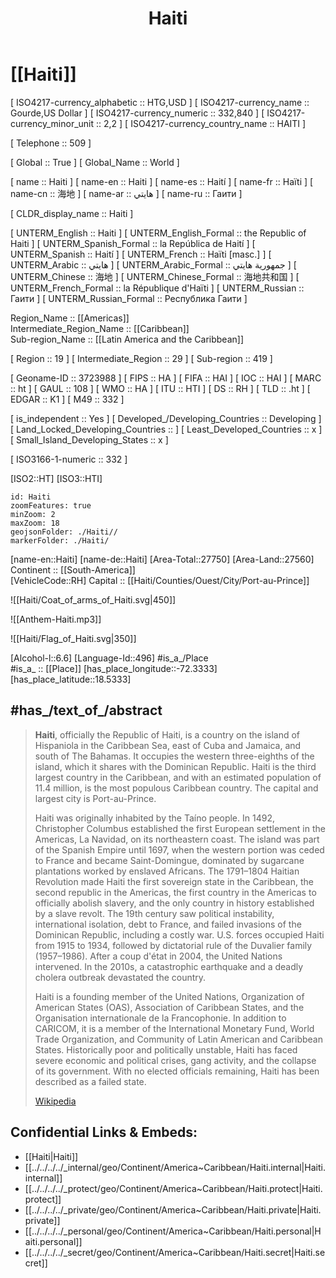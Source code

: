 ﻿---
location:
- 18.5333
- -72.3333
type: Country
tags:
- geo/Country
has_id_wikidata: Q790
SpocWebEntityId: 26920
isDeleted: false
confidential: public
license: "CC BY-SA 4.0"
isReadOnly: false
source: "https://datahub.io/core/country-codes"
cssclasses: Country
publish: true
title: Haiti
linkTitle: 
keywords: 
layout: 
draft: false
publishDate: 
expiryDate: 
aliases:
- Haiti
- Haití
- Haïti
- هايتي
- 海地
- Гаити
- "the Republic of Haiti"
- "la República de Haití"
Languages:
- ht
- fr-HT
flag: "[[_Standards/WikiData/WD~flag of Haiti,102987]]"
instance_of:
- "[[_Standards/WikiData/WD~island country,112099]]"
- "[[_Standards/WikiData/WD~sovereign state,3624078]]"
member_of:
- "[[_Standards/WikiData/WD~Organization of American States,123759]]"
- "[[_Standards/WikiData/WD~Organisation internationale de la Francophonie,134102]]"
- "[[_Standards/WikiData/WD~International Civil Defence Organisation,162656]]"
- "[[_Standards/WikiData/WD~World Meteorological Organization,170424]]"
- "[[_Standards/WikiData/WD~International Bank for Reconstruction and Development,191384]]"
- "[[_Standards/WikiData/WD~Caribbean Community,205995]]"
- "[[_Standards/WikiData/WD~Organisation of African, Caribbean and Pacific States,294278]]"
- "[[_Standards/WikiData/WD~International Telecommunication Union,376150]]"
- "[[_Standards/WikiData/WD~Alliance of Small Island States,496967]]"
- "[[_Standards/WikiData/WD~World Customs Organization,605326]]"
- "[[_Standards/WikiData/WD~International Finance Corporation,656801]]"
- "[[_Standards/WikiData/WD~International Development Association,827525]]"
- "[[_Standards/WikiData/WD~Organisation for the Prohibition of Chemical Weapons,842490]]"
- "[[_Standards/WikiData/WD~International Centre for Settlement of Investment Disputes,899770]]"
- "[[_Standards/WikiData/WD~Multilateral Investment Guarantee Agency,1043527]]"
- "[[_Standards/WikiData/WD~Agency for the Prohibition of Nuclear Weapons in Latin America and the Caribbean,3369762]]"
- "[[_Standards/WikiData/WD~Caribbean Development Bank,3772571]]"
- "[[_Standards/WikiData/WD~Caribbean Disaster Emergency Management Agency,5039374]]"
- "[[_Standards/WikiData/WD~United Nations,1065]]"
- '[[_Standards/WikiData/WD~UNESCO,7809]]'
- "[[_Standards/WikiData/WD~World Health Organization,7817]]"
- "[[_Standards/WikiData/WD~World Trade Organization,7825]]"
- '[[_Standards/WikiData/WD~Interpol,8475]]'
- "[[_Standards/WikiData/WD~Universal Postal Union UPU,17495]]"
contains_the_administrative_territorial_entity:
- '[[_Standards/WikiData/WD~Nippes,125232]]'
- '[[_Standards/WikiData/WD~Nord-Ouest,608361]]'
- '[[_Standards/WikiData/WD~Artibonite,844024]]'
- '[[_Standards/WikiData/WD~Centre,844528]]'
- "[[_Standards/WikiData/WD~Grand'Anse,913231]]"
- '[[_Standards/WikiData/WD~Nord-Est,928694]]'
- '[[_Standards/WikiData/WD~Sud,936704]]'
- '[[_Standards/WikiData/WD~Sud-Est,936717]]'
- '[[_Standards/WikiData/WD~Nord,943932]]'
- '[[_Standards/WikiData/WD~Ouest,1434621]]'
coat_of_arms: "[[_Standards/WikiData/WD~Coat of Arms of Haiti,207701]]"
anthem: "[[_Standards/WikiData/WD~La Dessalinienne,214459]]"
motto: "[[_Standards/WikiData/WD~Liberté, égalité, fraternité,251583]]"
described_by_source:
- "[[_Standards/WikiData/WD~Catholic Encyclopedia,302556]]"
- "[[_Standards/WikiData/WD~1922 Encyclopædia Britannica,15987490]]"
- "[[_Standards/WikiData/WD~Encyclopædia Britannica Ninth Edition,20096917]]"
part_of:
- '[[_Standards/WikiData/WD~Caribbean,664609]]'
- "[[_Standards/WikiData/WD~Latin America,12585]]"
located_in_on_physical_feature: '[[_Standards/WikiData/WD~Caribbean,664609]]'
legislative_body: "[[_Standards/WikiData/WD~Parliament of Haiti,742110]]"
history_of_topic: "[[_Standards/WikiData/WD~history of Haiti,846445]]"
follows: '[[_Standards/WikiData/WD~Saint-Domingue,861551]]'
office_held_by_head_of_government: "[[_Standards/WikiData/WD~Prime Minister of Haiti,1064589]]"
highest_point: "[[_Standards/WikiData/WD~Pic la Selle,1971319]]"
economy_of_topic: "[[_Standards/WikiData/WD~economy of Haiti,1996232]]"
geography_of_topic: "[[_Standards/WikiData/WD~geography of Haiti,2405285]]"
central_bank: "[[_Standards/WikiData/WD~Bank of the Republic of Haiti,2883379]]"
emergency_phone_number:
- '[[_Standards/WikiData/WD~114,2945964]]'
- '[[_Standards/WikiData/WD~116,25648807]]'
- '[[_Standards/WikiData/WD~115,25648805]]'
- '[[_Standards/WikiData/WD~122,25648812]]'
replaces: "[[_Standards/WikiData/WD~Second Empire of Haiti,2979717]]"
demographics_of_topic: "[[_Standards/WikiData/WD~demographics of Haiti,2992378]]"
culture: "[[_Standards/WikiData/WD~culture of Haiti,3244653]]"
office_held_by_head_of_state: "[[_Standards/WikiData/WD~President of Haiti,3290543]]"
language_used:
- "[[_Standards/WikiData/WD~Haitian Vodoun Culture Language,3504239]]"
- '[[_Standards/WikiData/WD~French,150]]'
- "[[_Standards/WikiData/WD~Haitian Creole,33491]]"
Wikimedia_outline: "[[_Standards/WikiData/WD~outline of Haiti,7112283]]"
topic_s_main_Wikimedia_portal: '[[_Standards/WikiData/WD~Portal_Haiti,11215907]]'
Unicode_character: "\U0001F1ED\U0001F1F9"
permanent_duplicated_item:
- '[[_Standards/WikiData/WD~Q13203876,13203876]]'
- '[[_Standards/WikiData/WD~Q111279762,111279762]]'
driving_side: '[[_Standards/WikiData/WD~right,14565199]]'
on_focus_list_of_Wikimedia_project: "[[_Standards/WikiData/WD~WikiProject African diaspora,15304953]]"
executive_body: "[[_Standards/WikiData/WD~Government of Haiti,16146706]]"
maintained_by_WikiProject: "[[_Standards/WikiData/WD~WikiProject Haiti,21830103]]"
electrical_plug_type:
- "[[_Standards/WikiData/WD~NEMA 1-15,24288454]]"
- "[[_Standards/WikiData/WD~NEMA 5-15,24288456]]"
locator_map_image:
- "http://commons.wikimedia.org/wiki/Special:FilePath/Haiti%20%28orthographic%20projection%29.svg"
- "http://commons.wikimedia.org/wiki/Special:FilePath/LocationHaiti.svg"
has_characteristic: "[[_Standards/WikiData/WD~partly free country,47185145]]"
located_in_time_zone:
- '[[_Standards/WikiData/WD~America_Port-au-Prince,63286064]]'
- '[[_Standards/WikiData/WD~UTC−05_00,5390]]'
open_data_portal: "[[_Standards/WikiData/WD~Haiti Open Data,97073478]]"
head_of_state: "[[_Standards/WikiData/WD~Transitional Presidential Council,124846311]]"
head_of_government: "[[_Standards/WikiData/WD~Alix Didier Fils-Aimé,131140314]]"
geoshape: "http://commons.wikimedia.org/data/main/Data:Haiti.map"
page_banner: "http://commons.wikimedia.org/wiki/Special:FilePath/Canaan%20%28Haiti%29%20banner.jpg"
pronunciation_audio:
- "http://commons.wikimedia.org/wiki/Special:FilePath/Lb-Haiti.ogg"
- "http://commons.wikimedia.org/wiki/Special:FilePath/LL-Q7913%20%28ron%29-KlaudiuMihaila-Haiti.wav"
country_calling_code: +509
Dewey_Decimal_Classification: 2--7294
demonym:
- Háítíoch
- هايتية
- هايتي
- haitiana
- haitianu
- হাইতিয়
- Haitianerin
- Haïtienne
- האיטית
- Haitiano
- haitiana
- haitiane
- haitiani
- haitiano
- aitian
- Haitańczyk
- haitian
- haitiană
- haitieni
- гаїтянин
- гаїтянка
- haitian
- haitiana
- haitiane
- haitiani
- Haitiyänan
- هايتية
- هايتيات
- هايتيين
- Haitijec
- Haitijka
- هايتي
- Haitian
- هايتيون
- Haitianer
- Haïtien
- гаитяне
- гаїтяни
- האיטי
coordinates_of_northernmost_point: "Point(-72.8 20.08)"
diplomatic_relation:
- '[[_Standards/WikiData/WD~Chile,298]]'
- '[[_Standards/WikiData/WD~Venezuela,717]]'
- "[[_Standards/WikiData/WD~Dominican Republic,786]]"
- '[[_Standards/WikiData/WD~Israel,801]]'
- '[[_Standards/WikiData/WD~Taiwan,865]]'
- '[[_Standards/WikiData/WD~Bangladesh,902]]'
- '[[_Standards/WikiData/WD~Canada,16]]'
- "[[_Standards/WikiData/WD~United States,30]]"
- '[[_Standards/WikiData/WD~Mexico,96]]'
- '[[_Standards/WikiData/WD~France,142]]'
- '[[_Standards/WikiData/WD~Brazil,155]]'
- '[[_Standards/WikiData/WD~Germany,183]]'
shares_border_with:
- "[[_Standards/WikiData/WD~Dominican Republic,786]]"
- "[[_Standards/WikiData/WD~Turks and Caicos Islands,18221]]"
- "[[_Standards/WikiData/WD~United States,30]]"
country: '[[_Standards/WikiData/WD~Haiti,790]]'
lowest_point: "[[_Standards/WikiData/WD~Caribbean Sea,1247]]"
continent: "[[_Standards/WikiData/WD~North America,49]]"
official_language:
- '[[_Standards/WikiData/WD~French,150]]'
- "[[_Standards/WikiData/WD~Haitian Creole,33491]]"
VAT_rate: 10
compulsory_education_minimum_age_: 6
unemployment_rate: 7
mains_voltage: 110
compulsory_education_maximum_age_: 11
marriageable_age: 18
BTI_Status_Index:
- 3.4
- 3.5
- 3.28
- 3.34
- 3.46
- 3.58
- 3.59
- 4.08
- 4.47
BTI_Governance_Index:
- 4.5
- 2.85
- 2.94
- 3.34
- 3.37
- 3.39
- 3.44
- 3.51
- 4.75
capital: '[[_Standards/WikiData/WD~Port-au-Prince,34261]]'
top_level_Internet_domain: '[[_Standards/WikiData/WD~.ht,41110]]'
Inequality_adjusted_Human_Development_Index: 0.327
Happy_Planet_Index_score: 38.2
Gini_coefficient: 41.1
Democracy_Index: 4.22
Human_Development_Index: 0.535
death_rate:
- 8.48
- 7.953
- 8.176
- 8.676
area: 27750
total_fertility_rate: 3.033
maritime_identification_digits: 336
life_expectancy: 63.33
ISO_3166_1_numeric_code: 332
M49_code: 332
IAB_code: 1313
licence_plate_code: RH
birth_rate:
- 23.146
- 23.498
- 23.936
- 24.304
OmegaWiki_Defined_Meaning: 5750
rural_population:
- 4812100
- 4770701
- 4851974
- 4889165
mobile_country_code: 372
FIPS_10_4_countries_and_regions_: HA
CIVICUS_Monitor_country_entry: haiti
subreddit: haiti
GitHub_topic: haiti
IPA_transcription: "hɑ'ɪtɪ"
Krugosvet_article: strany_mira/GAITI.html
MeSH_tree_code:
- Z01.107.084.900.425
- Z01.639.880.425
motto_text:
- "Experience It!"
- "Profa fo!"
- "L'Union fait la force"
official_name:
- "la République d’Haïti"
- Ayiti
- Haïti
native_label:
- Ayiti
- Ayiti
short_name:
- "\U0001F1ED\U0001F1F9"
- Гаити
coordinate_location: "Point(-72.8 19.0)"
image: "http://commons.wikimedia.org/wiki/Special:FilePath/ISS020-E-43300%20-%20View%20of%20Haiti.jpg"
nominal_GDP:
- 20877414952
- 20253551885
ISNI: 000000040466965X
coordinates_of_westernmost_point: "Point(-74.45 18.49)"
PM20_geo_code: E25
INSEE_countries_and_foreign_territories_code: 99410
ISO_3166_1_alpha_3_code: HTI
ITU_letter_code: HTI
female_population:
- 5625310
- 5701407
- 5774718
- 5846285
male_population:
- 5672850
- 5738710
- 5535128
- 5605395
coat_of_arms_image: "http://commons.wikimedia.org/wiki/Special:FilePath/Coat%20of%20arms%20of%20Haiti.svg"
coordinates_of_southernmost_point: "Point(-73.87266 18.02188)"
IOC_country_code: HAI
ISO_3166_1_alpha_2_code: HT
WIPO_ST_3: HT
flag_image: "http://commons.wikimedia.org/wiki/Special:FilePath/Flag%20of%20Haiti.svg"
urban_population:
- 6271273
- 6454827
- 6635469
- 6814295
population: 10981229
Commons_category: Haiti
hashtag: Haiti
official_website: "http://primature.gouv.ht/"
U_S_National_Archives_Identifier: 10044783
coordinates_of_easternmost_point: "Point(-71.62183 19.20649)"
inception: "1804-01-01T00:00:00Z"
---

# [[Haiti]] 

[	ISO4217-currency_alphabetic	 :: HTG,USD ] 
[	ISO4217-currency_name	 :: Gourde,US Dollar ] 
[	ISO4217-currency_numeric	 :: 332,840 ] 
[	ISO4217-currency_minor_unit	 :: 2,2 ] 
[	ISO4217-currency_country_name	 :: HAITI ] 

[	Telephone	 :: 509 ] 

[	Global	 :: True ] 
[	Global_Name	 :: World ] 

[	name	 :: Haiti ] 
[	name-en	 :: Haiti ] 
[	name-es	 :: Haití ] 
[	name-fr	 :: Haïti ] 
[	name-cn	 :: 海地 ] 
[	name-ar	 :: هايتي ] 
[	name-ru	 :: Гаити ] 

[	CLDR_display_name	 :: Haiti ] 

[	UNTERM_English	 :: Haiti ] 
[	UNTERM_English_Formal	 :: the Republic of Haiti ] 
[	UNTERM_Spanish_Formal	 :: la República de Haití ] 
[	UNTERM_Spanish	 :: Haití ] 
[	UNTERM_French	 :: Haïti [masc.] ] 
[	UNTERM_Arabic	 :: هايتي ] 
[	UNTERM_Arabic_Formal	 :: جمهورية هايتي ] 
[	UNTERM_Chinese	 :: 海地 ] 
[	UNTERM_Chinese_Formal	 :: 海地共和国 ] 
[	UNTERM_French_Formal	 :: la République d'Haïti ] 
[	UNTERM_Russian	 :: Гаити ] 
[	UNTERM_Russian_Formal	 :: Республика Гаити ] 

Region_Name ::  [[Americas]]  
Intermediate_Region_Name ::  [[Caribbean]]  
Sub-region_Name ::  [[Latin America and the Caribbean]] 

[	Region	 :: 19 ] 
[	Intermediate_Region	 :: 29 ] 
[	Sub-region	 :: 419 ] 

[	Geoname-ID	 :: 3723988 ] 
[	FIPS	 :: HA ] 
[	FIFA	 :: HAI ] 
[	IOC	 :: HAI ] 
[	MARC	 :: ht ] 
[	GAUL	 :: 108 ] 
[	WMO	 :: HA ] 
[	ITU	 :: HTI ] 
[	DS	 :: RH ] 
[	TLD	 :: .ht ] 
[	EDGAR	 :: K1 ] 
[	M49	 :: 332 ] 

[	is_independent	 :: Yes ] 
[	Developed_/Developing_Countries	 :: Developing ] 
[	Land_Locked_Developing_Countries	 ::  ] 
[	Least_Developed_Countries	 :: x ] 
[	Small_Island_Developing_States	 :: x ] 

[	ISO3166-1-numeric	 :: 332 ] 



[ISO2::HT] 
[ISO3::HTI] 
```leaflet
id: Haiti
zoomFeatures: true 
minZoom: 2 
maxZoom: 18
geojsonFolder: ./Haiti//
markerFolder: ./Haiti/
```

[name-en::Haiti] 
[name-de::Haiti] 
[Area-Total::27750] 
[Area-Land::27560] 
Continent :: [[South-America]]  
[VehicleCode::RH] 
Capital :: [[Haiti/Counties/Ouest/City/Port-au-Prince]]  

![[Haiti/Coat_of_arms_of_Haiti.svg|450]] 

![[Anthem-Haiti.mp3]] 

![[Haiti/Flag_of_Haiti.svg|350]] 

[Alcohol-l::6.6] 
[Language-Id::496] 
#is_a_/Place  
#is_a_ :: [[Place]] 
[has_place_longitude::-72.3333] 
[has_place_latitude::18.5333] 


## #has_/text_of_/abstract 

> **Haiti**, officially the Republic of Haiti, is a country on the island of Hispaniola in the Caribbean Sea, east of Cuba and Jamaica, and south of The Bahamas. It occupies the western three-eighths of the island, which it shares with the Dominican Republic. Haiti is the third largest country in the Caribbean, and with an estimated population of 11.4 million, is the most populous Caribbean country. The capital and largest city is Port-au-Prince.
>
> Haiti was originally inhabited by the Taíno people. In 1492, Christopher Columbus established the first European settlement in the Americas, La Navidad, on its northeastern coast. The island was part of the Spanish Empire until 1697, when the western portion was ceded to France and became Saint-Domingue, dominated by sugarcane plantations worked by enslaved Africans. The 1791–1804 Haitian Revolution made Haiti the first sovereign state in the Caribbean, the second republic in the Americas, the first country in the Americas to officially abolish slavery, and the only country in history established by a slave revolt. The 19th century saw political instability, international isolation, debt to France, and failed invasions of the Dominican Republic, including a costly war. U.S. forces occupied Haiti from 1915 to 1934, followed by dictatorial rule of the Duvalier family (1957–1986). After a coup d'état in 2004, the United Nations intervened. In the 2010s, a catastrophic earthquake and a deadly cholera outbreak devastated the country.
>
> Haiti is a founding member of the United Nations, Organization of American States (OAS), Association of Caribbean States, and the Organisation internationale de la Francophonie. In addition to CARICOM, it is a member of the International Monetary Fund, World Trade Organization, and Community of Latin American and Caribbean States. Historically poor and politically unstable, Haiti has faced severe economic and political crises, gang activity, and the collapse of its government. With no elected officials remaining, Haiti has been described as a failed state.
>
> [Wikipedia](https://en.wikipedia.org/wiki/Haiti) 

## Confidential Links & Embeds: 
- [[Haiti|Haiti]] 
- [[../../../../_internal/geo/Continent/America~Caribbean/Haiti.internal|Haiti.internal]] 
- [[../../../../_protect/geo/Continent/America~Caribbean/Haiti.protect|Haiti.protect]] 
- [[../../../../_private/geo/Continent/America~Caribbean/Haiti.private|Haiti.private]] 
- [[../../../../_personal/geo/Continent/America~Caribbean/Haiti.personal|Haiti.personal]] 
- [[../../../../_secret/geo/Continent/America~Caribbean/Haiti.secret|Haiti.secret]] 
